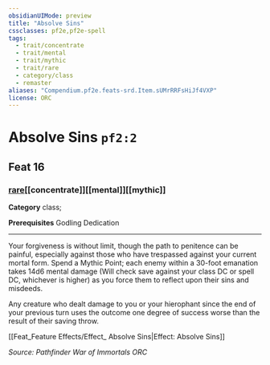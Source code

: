 ```yaml
---
obsidianUIMode: preview
title: "Absolve Sins"
cssclasses: pf2e,pf2e-spell
tags:
  - trait/concentrate
  - trait/mental
  - trait/mythic
  - trait/rare
  - category/class
  - remaster
aliases: "Compendium.pf2e.feats-srd.Item.sUMrRRFsHiJf4VXP"
license: ORC
---
```

# Absolve Sins `pf2:2`
## Feat 16
### [rare](rare "Rare Rarity Trait")[[concentrate]][[mental]][[mythic]]

**Category** class; 



**Prerequisites** Godling Dedication
* * *
Your forgiveness is without limit, though the path to penitence can be painful, especially against those who have trespassed against your current mortal form. Spend a Mythic Point; each enemy within a 30-foot emanation takes 14d6 mental damage (Will check save against your class DC or spell DC, whichever is higher) as you force them to reflect upon their sins and misdeeds.

Any creature who dealt damage to you or your hierophant since the end of your previous turn uses the outcome one degree of success worse than the result of their saving throw.

[[Feat_Feature Effects/Effect_ Absolve Sins|Effect: Absolve Sins]]

*Source: Pathfinder War of Immortals*
*ORC*